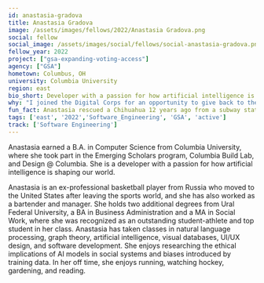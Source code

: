 ```yaml
---
id: anastasia-gradova
title: Anastasia Gradova
image: /assets/images/fellows/2022/Anastasia Gradova.png
social: fellow
social_image: /assets/images/social/fellows/social-anastasia-gradova.png
fellow_year: 2022
project: ["gsa-expanding-voting-access"]
agency: ["GSA"]
hometown: Columbus, OH
university: Columbia University
region: east
bio_short: Developer with a passion for how artificial intelligence is shaping our world
why: "I joined the Digital Corps for an opportunity to give back to the country that has given so much to me."
fun_fact: Anastasia rescued a Chihuahua 12 years ago from a subway station.
tags: ['east', '2022','Software_Engineering', 'GSA', 'active']
track: ['Software Engineering']
---
```


Anastasia earned a B.A. in Computer Science from Columbia University, where she took part in the Emerging Scholars program, Columbia Build Lab, and Design @ Columbia. She is a developer with a passion for how artificial intelligence is shaping our world. 

Anastasia is an ex-professional basketball player from Russia who moved to the United States after leaving the sports world, and she has also worked as a bartender and manager. She holds two additional degrees from Ural Federal University, a BA in Business Administration and a MA in Social Work, where she was recognized as an outstanding student-athlete and top student in her class. Anastasia has taken classes in natural language processing, graph theory, artificial intelligence, visual databases, UI/UX design, and software development. She enjoys researching the ethical implications of AI models in social systems and biases introduced by training data. In her off time, she enjoys running, watching hockey, gardening, and reading. 